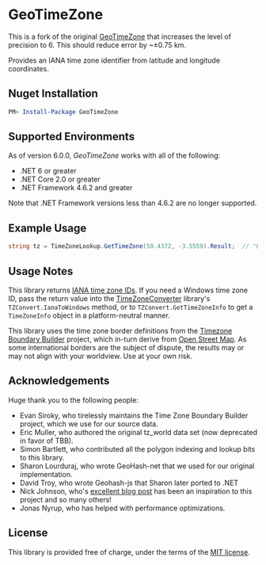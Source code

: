 GeoTimeZone
===========

This is a fork of the original [GeoTimeZone](https://github.com/mattjohnsonpint/GeoTimeZone) that increases the level of precision to 6. This should reduce error by ~±0.75 km.

Provides an IANA time zone identifier from latitude and longitude coordinates.

## Nuget Installation

```powershell
PM> Install-Package GeoTimeZone
```

## Supported Environments

As of version 6.0.0, *GeoTimeZone* works with all of the following:

- .NET 6 or greater
- .NET Core 2.0 or greater
- .NET Framework 4.6.2 and greater

Note that .NET Framework versions less than 4.6.2 are no longer supported.

## Example Usage

```csharp
string tz = TimeZoneLookup.GetTimeZone(50.4372, -3.5559).Result;  // "Europe/London"
```

## Usage Notes

This library returns [IANA time zone IDs](https://en.wikipedia.org/wiki/List_of_tz_database_time_zones).  If you need a Windows time zone ID, pass the return value into the [TimeZoneConverter](https://github.com/mattjohnsonpint/TimeZoneConverter) library's `TZConvert.IanaToWindows` method, or to `TZConvert.GetTimeZoneInfo` to get a `TimeZoneInfo` object in a platform-neutral manner.

This library uses the time zone border definitions from the [Timezone Boundary Builder][1] project,
which in-turn derive from [Open Street Map][2].  As some international borders are the subject of dispute,
the results may or may not align with your worldview.  Use at your own risk.

## Acknowledgements

Huge thank you to the following people:

- Evan Siroky, who tirelessly maintains the Time Zone Boundary Builder project, which we use for our source data.
- Eric Muller, who authored the original tz_world data set (now deprecated in favor of TBB).
- Simon Bartlett, who contributed all the polygon indexing and lookup bits to this library.
- Sharon Lourduraj, who wrote GeoHash-net that we used for our original implementation.
- David Troy, who wrote Geohash-js that Sharon later ported to .NET
- Nick Johnson, who's [excellent blog post](http://blog.notdot.net/2009/11/Damn-Cool-Algorithms-Spatial-indexing-with-Quadtrees-and-Hilbert-Curves) has been an inspiration to this project and so many others!
- Jonas Nyrup, who has helped with performance optimizations.

## License

This library is provided free of charge, under the terms of the [MIT license][3].


[1]: https://github.com/evansiroky/timezone-boundary-builder
[2]: https://www.openstreetmap.org/
[3]: https://github.com/mattjohnsonpint/GeoTimeZone/blob/master/LICENSE

